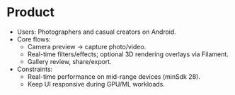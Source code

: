# Product

- Users: Photographers and casual creators on Android.
- Core flows:
  - Camera preview → capture photo/video.
  - Real-time filters/effects; optional 3D rendering overlays via Filament.
  - Gallery review, share/export.
- Constraints:
  - Real-time performance on mid-range devices (minSdk 28).
  - Keep UI responsive during GPU/ML workloads.
